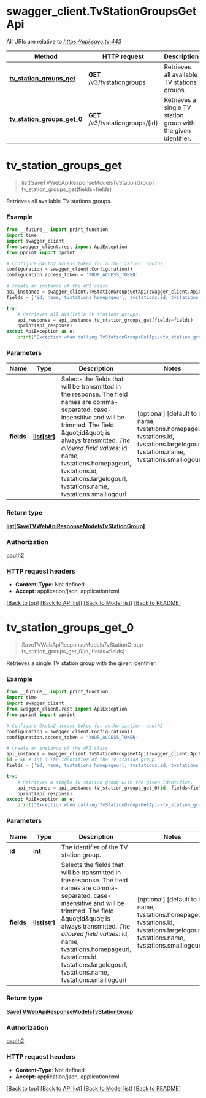 # swagger_client.TvStationGroupsGetApi

All URIs are relative to *https://api.save.tv:443*

Method | HTTP request | Description
------------- | ------------- | -------------
[**tv_station_groups_get**](TvStationGroupsGetApi.md#tv_station_groups_get) | **GET** /v3/tvstationgroups | Retrieves all available TV stations groups.
[**tv_station_groups_get_0**](TvStationGroupsGetApi.md#tv_station_groups_get_0) | **GET** /v3/tvstationgroups/{id} | Retrieves a single TV station group with the given identifier.


# **tv_station_groups_get**
> list[SaveTVWebApiResponseModelsTvStationGroup] tv_station_groups_get(fields=fields)

Retrieves all available TV stations groups.

### Example
```python
from __future__ import print_function
import time
import swagger_client
from swagger_client.rest import ApiException
from pprint import pprint

# Configure OAuth2 access token for authorization: oauth2
configuration = swagger_client.Configuration()
configuration.access_token = 'YOUR_ACCESS_TOKEN'

# create an instance of the API class
api_instance = swagger_client.TvStationGroupsGetApi(swagger_client.ApiClient(configuration))
fields = ['id, name, tvstations.homepageurl, tvstations.id, tvstations.largelogourl, tvstations.name, tvstations.smalllogourl'] # list[str] | Selects the fields that will be transmitted in the response. The field names are comma-separated, case-insensitive and will be trimmed.    The field \"id\" is always transmitted.    _The allowed field values:_    id,    name,    tvstations.homepageurl,    tvstations.id,    tvstations.largelogourl,    tvstations.name,    tvstations.smalllogourl (optional) (default to id, name, tvstations.homepageurl, tvstations.id, tvstations.largelogourl, tvstations.name, tvstations.smalllogourl)

try:
    # Retrieves all available TV stations groups.
    api_response = api_instance.tv_station_groups_get(fields=fields)
    pprint(api_response)
except ApiException as e:
    print("Exception when calling TvStationGroupsGetApi->tv_station_groups_get: %s\n" % e)
```

### Parameters

Name | Type | Description  | Notes
------------- | ------------- | ------------- | -------------
 **fields** | [**list[str]**](str.md)| Selects the fields that will be transmitted in the response. The field names are comma-separated, case-insensitive and will be trimmed.    The field \&quot;id\&quot; is always transmitted.    _The allowed field values:_    id,    name,    tvstations.homepageurl,    tvstations.id,    tvstations.largelogourl,    tvstations.name,    tvstations.smalllogourl | [optional] [default to id, name, tvstations.homepageurl, tvstations.id, tvstations.largelogourl, tvstations.name, tvstations.smalllogourl]

### Return type

[**list[SaveTVWebApiResponseModelsTvStationGroup]**](SaveTVWebApiResponseModelsTvStationGroup.md)

### Authorization

[oauth2](../README.md#oauth2)

### HTTP request headers

 - **Content-Type**: Not defined
 - **Accept**: application/json, application/xml

[[Back to top]](#) [[Back to API list]](../README.md#documentation-for-api-endpoints) [[Back to Model list]](../README.md#documentation-for-models) [[Back to README]](../README.md)

# **tv_station_groups_get_0**
> SaveTVWebApiResponseModelsTvStationGroup tv_station_groups_get_0(id, fields=fields)

Retrieves a single TV station group with the given identifier.

### Example
```python
from __future__ import print_function
import time
import swagger_client
from swagger_client.rest import ApiException
from pprint import pprint

# Configure OAuth2 access token for authorization: oauth2
configuration = swagger_client.Configuration()
configuration.access_token = 'YOUR_ACCESS_TOKEN'

# create an instance of the API class
api_instance = swagger_client.TvStationGroupsGetApi(swagger_client.ApiClient(configuration))
id = 56 # int | The identifier of the TV station group.
fields = ['id, name, tvstations.homepageurl, tvstations.id, tvstations.largelogourl, tvstations.name, tvstations.smalllogourl'] # list[str] | Selects the fields that will be transmitted in the response. The field names are comma-separated, case-insensitive and will be trimmed.    The field \"id\" is always transmitted.    _The allowed field values:_    id,    name,    tvstations.homepageurl,    tvstations.id,    tvstations.largelogourl,    tvstations.name,    tvstations.smalllogourl (optional) (default to id, name, tvstations.homepageurl, tvstations.id, tvstations.largelogourl, tvstations.name, tvstations.smalllogourl)

try:
    # Retrieves a single TV station group with the given identifier.
    api_response = api_instance.tv_station_groups_get_0(id, fields=fields)
    pprint(api_response)
except ApiException as e:
    print("Exception when calling TvStationGroupsGetApi->tv_station_groups_get_0: %s\n" % e)
```

### Parameters

Name | Type | Description  | Notes
------------- | ------------- | ------------- | -------------
 **id** | **int**| The identifier of the TV station group. | 
 **fields** | [**list[str]**](str.md)| Selects the fields that will be transmitted in the response. The field names are comma-separated, case-insensitive and will be trimmed.    The field \&quot;id\&quot; is always transmitted.    _The allowed field values:_    id,    name,    tvstations.homepageurl,    tvstations.id,    tvstations.largelogourl,    tvstations.name,    tvstations.smalllogourl | [optional] [default to id, name, tvstations.homepageurl, tvstations.id, tvstations.largelogourl, tvstations.name, tvstations.smalllogourl]

### Return type

[**SaveTVWebApiResponseModelsTvStationGroup**](SaveTVWebApiResponseModelsTvStationGroup.md)

### Authorization

[oauth2](../README.md#oauth2)

### HTTP request headers

 - **Content-Type**: Not defined
 - **Accept**: application/json, application/xml

[[Back to top]](#) [[Back to API list]](../README.md#documentation-for-api-endpoints) [[Back to Model list]](../README.md#documentation-for-models) [[Back to README]](../README.md)

